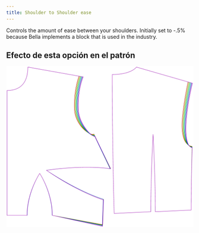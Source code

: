 ```yaml
---
title: Shoulder to Shoulder ease
---
```


Controls the amount of ease between your shoulders. Initially set to -.5% because Bella implements a block that is used in the industry.

## Efecto de esta opción en el patrón

![Esta imagen muestra el efecto de esta opción al superponer varias variantes que tienen un valor diferente para esta opción](bella_shouldertoshoulderease_sample.svg "Efecto de esta opción en el patrón")
